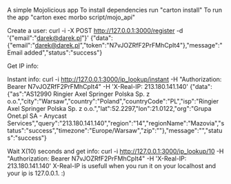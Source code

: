 A simple Mojolicious app
To install dependencies run "carton install"
To run the app "carton exec morbo script/mojo_api"

Create a user:
curl -i -X POST http://127.0.0.1:3000/register -d '{"email":"darek@darek.pl"}'
{"data":{"email":"darek@darek.pl","token":"N7vJOZRfF2PrFMhCpIt4"},"message":"Email added","status":"success"}

Get IP info:

Instant info:
curl -i http://127.0.0.1:3000/ip_lookup/instant -H "Authorization: Bearer N7vJOZRfF2PrFMhCpIt4" -H 'X-Real-IP: 213.180.141.140'
{"data":{"as":"AS12990 Ringier Axel Springer Polska Sp. z o.o.","city":"Warsaw","country":"Poland","countryCode":"PL","isp":"Ringier Axel Springer Polska Sp. z o.o.","lat":52.2297,"lon":21.0122,"org":"Grupa Onet.pl SA - Anycast Services","query":"213.180.141.140","region":"14","regionName":"Mazovia","status":"success","timezone":"Europe\/Warsaw","zip":""},"message":"","status":"success"}

Wait X(10) seconds and get info:
curl -i http://127.0.0.1:3000/ip_lookup/10 -H "Authorization: Bearer N7vJOZRfF2PrFMhCpIt4" -H 'X-Real-IP: 213.180.141.140'
X-Real-IP is usefull when you run it on your localhost and your ip is 127.0.0.1. :)

